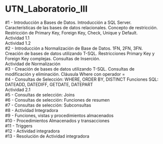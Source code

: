# UTN_Laboratorio_III

#1 - Introducción a Bases de Datos. Introducción a SQL Server. Características de las bases de datos relacionales. Concepto de restricción. Restricción de Primary Key, Foreign Key, Check, Unique y Default.</br>
Actividad 1.1</br>
Actividad 1.2</br>
#2 - Introducción a Normalización de Base de Datos. 1FN, 2FN, 3FN. Creación de bases de datos utilizando T-SQL. Restricciones Primary Key y Foreign Key complejas. Consultas de Inserción.</br>
Actividad de Normalización</br>
#3 - Creación de bases de datos utilizando T-SQL. Consultas de modificación y eliminación. Cláusula Where con operador =</br>
#4 - Consultas de Selección: WHERE, ORDER BY, DISTINCT Funciones SQL: DATEADD, DATEDIFF, GETDATE, DATEPART</br>
Actividad 2.1</br>
#5 - Consultas de selección: Joins</br>
#6 - Consultas de selección: Funciones de resumen</br>
#7 - Consultas de selección: Subconsultas</br>
#8 - Actividad Integradora</br>
#9 - Funciones, vistas y procedimientos almacenados</br>
#10 - Procedimientos Almacenados y transacciones</br>
#11 - Triggers</br>
#12 - Actividad integradora</br>
#13 - Resolución de Actividad integradora</br>
